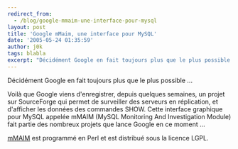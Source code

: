 ```yaml
---
redirect_from:
  - /blog/google-mmaim-une-interface-pour-mysql
layout: post
title: 'Google mMaim, une interface pour MySQL'
date: '2005-05-24 01:35:59'
author: j0k
tags: blabla
excerpt: "Décidément Google en fait toujours plus que le plus possible ...     \nVoilà que Google viens d'enregistrer, depuis quelques semaines, un projet sur SourceForge qui permet de surveiller des serveurs en réplication, et d'afficher les données des commandes SHOW.   Cette interface graphique pour MySQL appelée mMAIM (MySQL Monitoring And Investigation Module)      …"
---
```


Décidément Google en fait toujours plus que le plus possible ...

Voilà que Google viens d'enregistrer, depuis quelques semaines, un projet sur SourceForge qui permet de surveiller des serveurs en réplication, et d'afficher les données des commandes SHOW.   Cette interface graphique pour MySQL appelée mMAIM (MySQL Monitoring And Investigation Module) fait partie des nombreux projets que lance Google en ce moment ...

[mMAIM](http://goog-mmaim.sourceforge.net/) est programmé en Perl et est distribué sous la licence LGPL.
